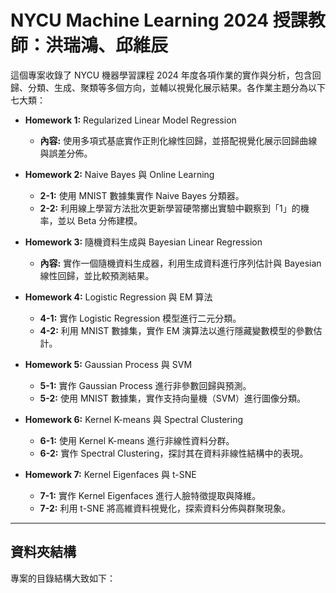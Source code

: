 # NYCU Machine Learning 2024 授課教師：洪瑞鴻、邱維辰

這個專案收錄了 NYCU 機器學習課程 2024 年度各項作業的實作與分析，包含回歸、分類、生成、聚類等多個方向，並輔以視覺化展示結果。各作業主題分為以下七大類：

- **Homework 1:** Regularized Linear Model Regression  
  - **內容:** 使用多項式基底實作正則化線性回歸，並搭配視覺化展示回歸曲線與誤差分佈。

- **Homework 2:** Naive Bayes 與 Online Learning  
  - **2-1:** 使用 MNIST 數據集實作 Naive Bayes 分類器。  
  - **2-2:** 利用線上學習方法批次更新學習硬幣擲出實驗中觀察到「1」的機率，並以 Beta 分佈建模。

- **Homework 3:** 隨機資料生成與 Bayesian Linear Regression  
  - **內容:** 實作一個隨機資料生成器，利用生成資料進行序列估計與 Bayesian 線性回歸，並比較預測結果。

- **Homework 4:** Logistic Regression 與 EM 算法  
  - **4-1:** 實作 Logistic Regression 模型進行二元分類。  
  - **4-2:** 利用 MNIST 數據集，實作 EM 演算法以進行隱藏變數模型的參數估計。

- **Homework 5:** Gaussian Process 與 SVM  
  - **5-1:** 實作 Gaussian Process 進行非參數回歸與預測。  
  - **5-2:** 使用 MNIST 數據集，實作支持向量機（SVM）進行圖像分類。

- **Homework 6:** Kernel K-means 與 Spectral Clustering  
  - **6-1:** 使用 Kernel K-means 進行非線性資料分群。  
  - **6-2:** 實作 Spectral Clustering，探討其在資料非線性結構中的表現。

- **Homework 7:** Kernel Eigenfaces 與 t-SNE  
  - **7-1:** 實作 Kernel Eigenfaces 進行人臉特徵提取與降維。  
  - **7-2:** 利用 t-SNE 將高維資料視覺化，探索資料分佈與群聚現象。

---

## 資料夾結構

專案的目錄結構大致如下：

